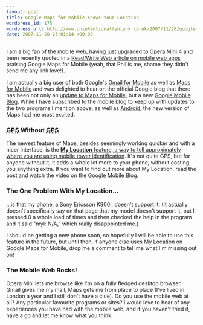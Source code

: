 ```yaml
---
layout: post
title: Google Maps for Mobile Knows Your Location
wordpress_id: 175
wordpress_url: http://www.unintentionallyblank.co.uk/2007/11/28/google-maps-for-mobile-knows-your-location/
date: 2007-11-28 23:01:14 +00:00
---
```

<p>I am a big fan of the mobile web, having just upgraded to <a href="http://www.unintentionallyblank.co.uk/2007/11/15/opera-mini-4-released-the-death-of-the-handheld-style-sheet/">Opera Mini 4</a> and been recently quoted in a <a href="http://www.readwriteweb.com/archives/5_essential_mobile_web_apps.php">Read/Write Web article on mobile web apps</a> praising Google Maps for Mobile (yeah, that Phil is me, shame they didn't send me any link love!).</p>

<p>I am actually a big user of both Google's <a href="http://www.google.com/mobile/mail/index.html">Gmail for Mobile</a> as well as <a href="http://www.google.com/gmm/index.html">Maps for Mobile</a> and was delighted to hear on the official Google blog that there has been not only an <a href="http://googleblog.blogspot.com/2007/11/lost-no-found.html">update to Maps for Mobile</a>, but a new <a href="http://googlemobile.blogspot.com/">Google Mobile Blog</a>. While I have subscribed to the mobile blog to keep up with updates to the two programs I mention above, as well as <a href="http://www.openhandsetalliance.com/index.html">Android</a>, the new version of Maps had me most excited.</p>

<h3><abbr title="Global Positioning System">GPS</abbr> Without <abbr title="Global Positioning System">GPS</abbr></h3>

<p>The newest feature of Maps, besides seemingly working quicker and with a nicer interface, is the <a href="http://googlemobile.blogspot.com/2007/11/new-magical-blue-circle-on-your-map.html"><strong>My Location</strong> feature, a way to tell approximately where you are using mobile tower identification</a>. It's not quite GPS, but for anyone without it, it adds a whole lot more to your phone, without costing you anything extra. If you want to find out more about My Location, read the post and watch the video on the <a href="http://googlemobile.blogspot.com/2007/11/new-magical-blue-circle-on-your-map.html">Google Mobile Blog</a>.</p>

<h3>The One Problem With My Location...</h3>

<p>...is that my phone, a Sony Ericsson K800i, <a href="http://www.google.com/support/mobile/bin/answer.py?answer=81871&amp;topic=12595">doesn't support it</a>. (It actually doesn't specifically say on that page that my model doesn't support it, but I pressed 0 a whole load of times and then checked the help in the program and it said "myl: N/A," which really disappointed me.)</p>

<p>I should be getting a new phone soon, so hopefully I will be able to use this feature in the future, but until then, if anyone else uses My Location on Google Maps for Mobile, drop me a comment to tell me what I'm missing out on!</p>

<h3>The Mobile Web Rocks!</h3>

<p>Opera Mini lets me browse like I'm on a fully fledged desktop browser, Gmail gives me my mail, Maps gets me from place to place (I've lived in London a year and I still don't have a clue). Do you use the mobile web at all? Any particular favourite programs or sites? I would love to hear of any experiences you have had with the mobile web, and if you haven't tried it, have a go and let me know what you think.</p>
